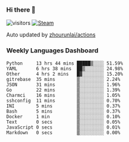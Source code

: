 ### Hi there 👋

![visitors](https://visitor-badge.glitch.me/badge?page_id=zhourunlai)
[![Steam](https://img.shields.io/badge/dynamic/json?label=Steam&query=%24.data.totalSubs&url=https%3A%2F%2Fapi.spencerwoo.com%2Fsubstats%2F%3Fsource%3DsteamGames%26queryKey%3D76561198285156854&suffix=%20Games&logo=steam&labelColor=134375&color=0b1a37&longCache=true)](http://steamcommunity.com/profiles/76561198285156854)

Auto updated by <a href="https://github.com/zhourunlai/zhourunlai/actions" target="_blank">zhourunlai/actions</a>

### Weekly Languages Dashboard

<!--PART:wakatime-->
```text
Python     13 hrs 44 mins █████▒░░░░ 51.59%
YAML       6 hrs 38 mins  ██▒░░░░░░░ 24.98%
Other      4 hrs 2 mins   █▓░░░░░░░░ 15.20%
gitrebase  35 mins        ▒░░░░░░░░░ 2.24%
JSON       31 mins        ▒░░░░░░░░░ 1.96%
Go         22 mins        ▒░░░░░░░░░ 1.39%
Charmci    16 mins        ▒░░░░░░░░░ 1.05%
sshconfig  11 mins        ▒░░░░░░░░░ 0.70%
INI        5 mins         ▒░░░░░░░░░ 0.37%
Bash       5 mins         ▒░░░░░░░░░ 0.37%
Docker     1 min          ▒░░░░░░░░░ 0.10%
Text       0 secs         ▒░░░░░░░░░ 0.05%
JavaScript 0 secs         ▒░░░░░░░░░ 0.01%
Markdown   0 secs         ▒░░░░░░░░░ 0.00%
```
<!--PART:wakatime-->
